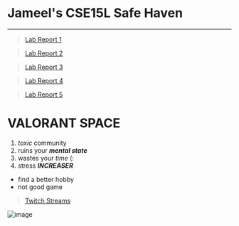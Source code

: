 Jameel's CSE15L Safe Haven
========================


***
>[Lab Report 1](https://ganadenjameel.github.io/cse15l-lab-reports/lab-report-1-week-2.html)

>[Lab Report 2](https://ganadenjameel.github.io/cse15l-lab-reports/lab-report-2-week-4.html)

>[Lab Report 3](https://ganadenjameel.github.io/cse15l-lab-reports/lab-report-3-week-6.html)

>[Lab Report 4](https://ganadenjameel.github.io/cse15l-lab-reports/lab-report-4-week-8.html)

>[Lab Report 5](https://ganadenjameel.github.io/cse15l-lab-reports/lab-report-5-week-10.html)


VALORANT SPACE
========================
1. *toxic* community
2. ruins your ***mental state***
3. wastes your *time* (:
4. stress ***INCREASER***

- find a better hobby
- not good game
> [Twitch Streams](https://www.twitch.tv/jaymeal)

![image](https://user-images.githubusercontent.com/103278077/162493199-03475b68-2d8b-4d4c-bd1b-d6978399cb30.png)


